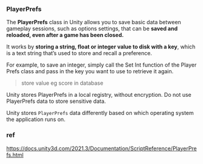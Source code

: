 ### PlayerPrefs

The **PlayerPrefs** class in Unity allows you to save basic data between gameplay sessions, such as options settings, that can be **saved and reloaded, even after a game has been closed.**

It works by **storing a string, float or integer value to disk with a key**, which is a text string that’s used to store and recall a preference.

For example, to save an integer, simply call the Set Int function of the Player Prefs class and pass in the key you want to use to retrieve it again.


> store value eg score in database

Unity stores PlayerPrefs in a local registry, without encryption. Do not use PlayerPrefs data to store sensitive data.  
  
Unity stores `PlayerPrefs` data differently based on which operating system the application runs on. 


### ref
https://docs.unity3d.com/2021.3/Documentation/ScriptReference/PlayerPrefs.html

